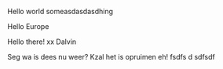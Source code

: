 Hello world
someasdasdasdhing

Hello Europe

Hello there! xx Dalvin

Seg wa is dees nu weer? Kzal het is opruimen eh!
fsdfs
d
sdfsdf